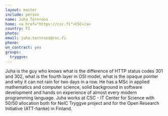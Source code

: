 ```yaml
---
layout: master
include: person
name: Juha Törnroos
home: <a href="https://csc.fi">CSC</a>
country: FI
photo:
email: juha.tornroos@csc.fi
phone:
on_contract: yes
groups:
  tryggve:
---
```

Juha is the guy who knows what is the difference of HTTP status codes 301 and
302, what is the fourth layer in OSI model, what is the opaque pointer and why
it can not rain for two days in a row. He has a MSc in applied mathematics and
computer science, solid background in software development and hands on
experience of almost every modern programming language. Juha works at CSC - IT
Center for Science with 50/50 allocation both for NeIC Tryggve project and for
the Open Research Initiative (ATT-hanke) in Finland.
